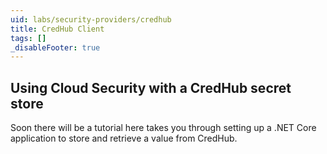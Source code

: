 ```yaml
---
uid: labs/security-providers/credhub
title: CredHub Client
tags: []
_disableFooter: true
---
```


## Using Cloud Security with a CredHub secret store

Soon there will be a tutorial here takes you through setting up a .NET Core application to store and retrieve a value from CredHub.
